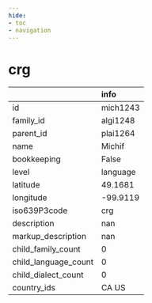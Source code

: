 ```yaml
---
hide:
- toc
- navigation
---
```

# crg
|                      | info     |
|:---------------------|:---------|
| id                   | mich1243 |
| family_id            | algi1248 |
| parent_id            | plai1264 |
| name                 | Michif   |
| bookkeeping          | False    |
| level                | language |
| latitude             | 49.1681  |
| longitude            | -99.9119 |
| iso639P3code         | crg      |
| description          | nan      |
| markup_description   | nan      |
| child_family_count   | 0        |
| child_language_count | 0        |
| child_dialect_count  | 0        |
| country_ids          | CA US    |